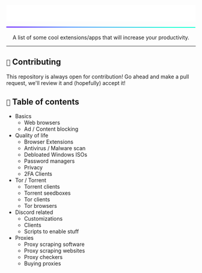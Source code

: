 <p align="center">
  <img src="/assets/banner.png" />
  <img src="/assets/line.png" />
</p>


<p align="center">
A list of some cool extensions/apps that will increase your productivity.
</p>

---

## `🌠` Contributing
This repository is always open for contribution! Go ahead and make a pull request, we'll review it and (hopefully) accept it!

## `🧩` Table of contents

* Basics 
  * Web browsers
  * Ad / Content blocking
* Quality of life
  * Browser Extensions
  * Antivirus / Malware scan
  * Debloated Windows ISOs
  * Password managers
  * Privacy
  * 2FA Clients
* Tor / Torrent
  * Torrent clients
  * Torrent seedboxes
  * Tor clients
  * Tor browsers
* Discord related
  * Customizations
  * Clients
  * Scripts to enable stuff
* Proxies
  * Proxy scraping software
  * Proxy scraping websites
  * Proxy checkers
  * Buying proxies 
